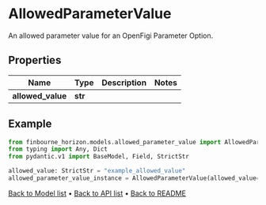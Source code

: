 # AllowedParameterValue

An allowed parameter value for an OpenFigi Parameter Option.
## Properties
Name | Type | Description | Notes
------------ | ------------- | ------------- | -------------
**allowed_value** | **str** |  | 
## Example

```python
from finbourne_horizon.models.allowed_parameter_value import AllowedParameterValue
from typing import Any, Dict
from pydantic.v1 import BaseModel, Field, StrictStr

allowed_value: StrictStr = "example_allowed_value"
allowed_parameter_value_instance = AllowedParameterValue(allowed_value=allowed_value)

```

[Back to Model list](../README.md#documentation-for-models) &#8226; [Back to API list](../README.md#documentation-for-api-endpoints) &#8226; [Back to README](../README.md)

